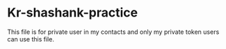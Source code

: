 # Kr-shashank-practice
This file is for private user in my contacts and only my private token users can use this file.
